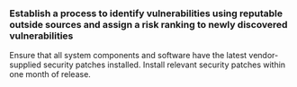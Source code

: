 ### Establish a process to identify vulnerabilities using reputable outside sources and assign a risk ranking to newly discovered vulnerabilities

Ensure that all system components and software have the latest vendor-supplied security patches installed. Install relevant security patches within one month of release.
